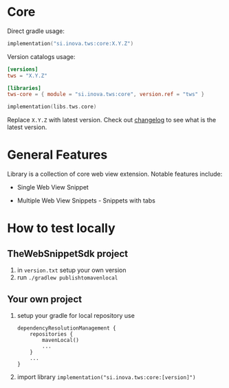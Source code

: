 # Core

Direct gradle usage:

```kotlin
implementation("si.inova.tws:core:X.Y.Z")
```

Version catalogs usage:

```toml
[versions]
tws = "X.Y.Z"
```

```toml
[libraries]
tws-core = { module = "si.inova.tws:core", version.ref = "tws" }
```

```kotlin
implementation(libs.tws.core)
```

Replace `X.Y.Z` with latest version. Check out [changelog](../CHANGELOG.MD) to see what is the latest version.

# General Features

Library is a collection of core web view extension. Notable features include:

- Single Web View Snippet

- Multiple Web View Snippets - Snippets with tabs

# How to test locally

## TheWebSnippetSdk project

1. in `version.txt` setup your own version
2. run `./gradlew publishtomavenlocal`

## Your own project

1. setup your gradle for local repository use

    ```
    dependencyResolutionManagement {
        repositories {
            mavenLocal()
            ...
        }
        ...
    }
    ```

2. import library `implementation("si.inova.tws:core:[version]")`



